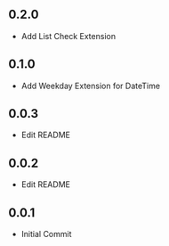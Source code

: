 ## 0.2.0

* Add List Check Extension


## 0.1.0

* Add Weekday Extension for DateTime


## 0.0.3 

* Edit README


## 0.0.2

* Edit README


## 0.0.1

* Initial Commit

